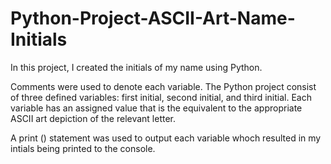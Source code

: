 # Python-Project-ASCII-Art-Name-Initials
In this project, I created the initials of my name using Python. 

Comments were used to denote each variable. The Python project consist of three defined variables: first initial, second initial, and third initial. Each variable has an assigned value that is the equivalent to the appropriate ASCII art depiction of the relevant letter.

A print () statement was used to output each variable whoch resulted in my intials being printed to the console. 
